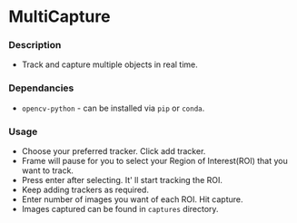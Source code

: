 # MultiCapture
### Description
* Track and capture multiple objects in real time.

### Dependancies
* `opencv-python` - can be installed via `pip` or `conda`.


### Usage
* Choose your preferred tracker. Click add tracker.
* Frame will pause for you to select your Region of Interest(ROI) that you want to track.
* Press enter after selecting. It' ll start tracking the ROI.
* Keep adding trackers as required.
* Enter number of images you want of each ROI. Hit capture.
* Images captured can be found in `captures` directory.
